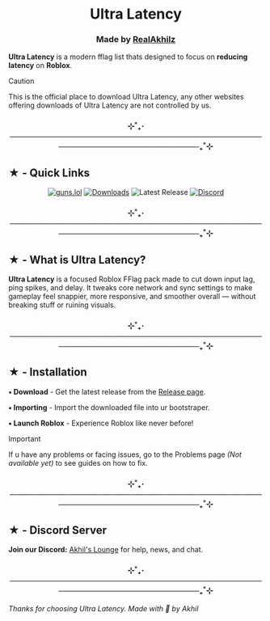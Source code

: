 <h1 align="center">Ultra Latency</h1>

<h3 align="center"> Made by <a href="https://guns.lol/realakhil">RealAkhilz</a> </h3>

**Ultra Latency** is a modern fflag list thats designed to focus on **reducing latency** on **Roblox**.

> [!Caution]
> This is the official place to download Ultra Latency, any other websites offering downloads of Ultra Latency are not controlled by us.

<h3 align="center">⊹˚₊‧───────────────────────────────────────────────────────────────────₊˚⊹</h3>

<h2>★ - Quick Links</h2>

<div align="center">

[![guns.lol](https://img.shields.io/badge/guns.lol-RealAkhilz-darkblue?style=flat&logo=link&logoColor=white)](https://guns.lol/realakhil)
[![Downloads](https://img.shields.io/github/downloads/RealAkhilz/Ultra-Latency/total?color=2c2f7c&label=Downloads&logo=cloudsmith&logoColor=white)](https://github.com/RealAkhilz/Ultra-Latency/releases)
![Latest Release](https://img.shields.io/github/v/release/RealAkhilz/Ultra-Latency)
[![Discord](https://img.shields.io/discord/1380077621974667264?label=Discord&color=5865F2&logo=discord&logoColor=white)](https://discord.gg/848BdgmvD9)

</div>

<h3 align="center">⊹˚₊‧───────────────────────────────────────────────────────────────────₊˚⊹</h3>

<h2>★ - What is Ultra Latency?</h2>

**Ultra Latency** is a focused Roblox FFlag pack made to cut down input lag, ping spikes, and delay. It tweaks core network and sync settings to make gameplay feel snappier, more responsive, and smoother overall — without breaking stuff or ruining visuals.

<h3 align="center">⊹˚₊‧───────────────────────────────────────────────────────────────────₊˚⊹</h3>

<h2>★ - Installation</h2>

**▪ Download** - Get the latest release from the [Release page](https://github.com/RealAkhilz/Ultra-Latency/releases).

**▪ Importing** - Import the downloaded file into ur bootstraper.

**▪ Launch Roblox** - Experience Roblox like never before!

> [!important]
> If u have any problems or facing issues, go to the Problems page *(Not available yet)* to see guides on how to fix.

<h3 align="center">⊹˚₊‧───────────────────────────────────────────────────────────────────₊˚⊹</h3>

<h2>★ - Discord Server</h2>

**Join our Discord:** [Akhil's Lounge](https://discord.gg/848BdgmvD9) for help, news, and chat.

<h3 align="center">⊹˚₊‧───────────────────────────────────────────────────────────────────₊˚⊹</h3>

*Thanks for choosing Ultra Latency. Made with 💖 by Akhil*
